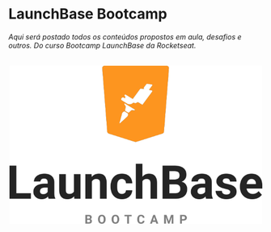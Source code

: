 # LaunchBase Bootcamp

###### Aqui será postado todos os conteúdos propostos em aula, desafios e outros. Do curso Bootcamp LaunchBase da Rocketseat.

<div align="center">
<img src="logo-lauchbase.png" width="500px" height="auto">
</div>